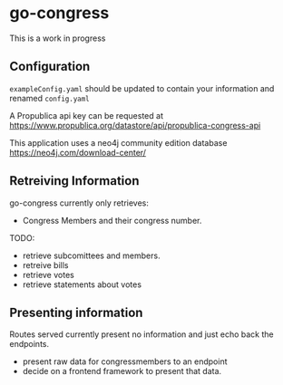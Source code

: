 # go-congress

This is a work in progress

## Configuration

`exampleConfig.yaml` should be updated to contain your information and renamed `config.yaml`

A Propublica api key can be requested at https://www.propublica.org/datastore/api/propublica-congress-api

This application uses a neo4j community edition database https://neo4j.com/download-center/

## Retreiving Information

go-congress currently only retrieves:
- Congress Members and their congress number.

TODO:
- retrieve subcomittees and members.
- retreive bills
- retrieve votes
- retrieve statements about votes

## Presenting information

Routes served currently present no information and just echo back the endpoints.

- present raw data for congressmembers to an endpoint
- decide on a frontend framework to present that data.



